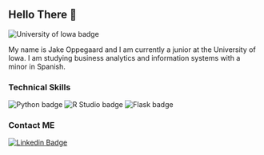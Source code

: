 ## Hello There 👋 
![University of Iowa badge](https://img.shields.io/static/v1?message=Go%20Hawks!!&labelColor=FFCD00&label=%20&color=FFCD00&style=for-the-badge)


My name is Jake Oppegaard and I am currently a junior at the University of Iowa. I am studying business analytics and information systems with a minor in Spanish.

### Technical Skills
![Python badge](https://img.shields.io/static/v1?message=python&logo=python&labelColor=5c5c5c&color=3776AB&logoColor=white&label=%20&style=for-the-badge)
![R Studio badge](https://img.shields.io/static/v1?message=R%20Studio&logo=RStudio&labelColor=75AADB&color=75AADB&logoColor=white&label=%20&style=for-the-badge)
![Flask badge](https://img.shields.io/static/v1?message=Flask&logo=Flask&labelColor=000000&color=000000&logoColor=white&label=%20&style=for-the-badge)

### Contact ME
[![Linkedin Badge](https://img.shields.io/badge/-LinkedIn-0e76a8?style=flat-square&logo=Linkedin&logoColor=white)](https://www.linkedin.com/in/jake-oppegaard/)


<!--
**JakeOppegaard/JakeOppegaard** is a ✨ _special_ ✨ repository because its `README.md` (this file) appears on your GitHub profile.


